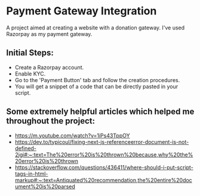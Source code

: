 # Payment Gateway Integration

A project aimed at creating a website with a donation gateway. I've used Razorpay as my payment gateway. 

## Initial Steps:

* Create a Razorpay account.
* Enable KYC.
* Go to the 'Payment Button' tab and follow the creation procedures.
* You will get a snippet of a code that can be directly pasted in your script.

## Some extremely helpful articles which helped me throughout the project:

* https://m.youtube.com/watch?v=1iPs43TppOY
* https://dev.to/typicoul/fixing-next-js-referenceerror-document-is-not-defined-2jgi#:~:text=The%20error%20is%20thrown%20because,why%20the%20error%20is%20thrown
* https://stackoverflow.com/questions/436411/where-should-i-put-script-tags-in-html-markup#:~:text=Antiquated%20recommendation,the%20entire%20document%20is%20parsed
